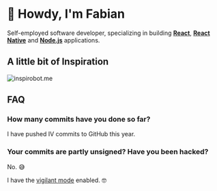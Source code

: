 # 👋 Howdy, I'm Fabian

Self-employed software developer, specializing in building [**React**](https://reactjs.org), [**React Native**](https://reactnative.dev) and [**Node.js**](https://nodejs.org) applications.

## A little bit of Inspiration

![inspirobot.me](https://generated.inspirobot.me/a/qjepykOkJn.jpg)

## FAQ

### How many commits have you done so far?

I have pushed IV commits to GitHub this year.

### Your commits are partly unsigned? Have you been hacked?

No. 😅

I have the [vigilant mode](https://docs.github.com/github/authenticating-to-github/displaying-verification-statuses-for-all-of-your-commits) enabled. 🤓
